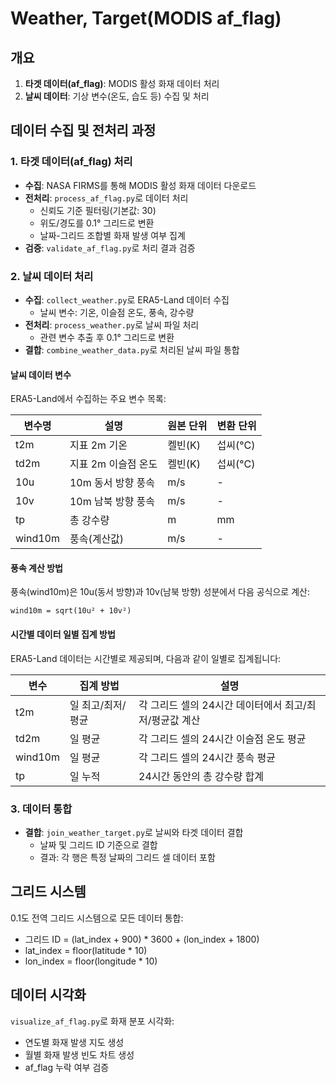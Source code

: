 # Weather, Target(MODIS af_flag)

## 개요

1. **타겟 데이터(af_flag)**: MODIS 활성 화재 데이터 처리
2. **날씨 데이터**: 기상 변수(온도, 습도 등) 수집 및 처리

## 데이터 수집 및 전처리 과정

### 1. 타겟 데이터(af_flag) 처리

- **수집**: NASA FIRMS를 통해 MODIS 활성 화재 데이터 다운로드
- **전처리**: `process_af_flag.py`로 데이터 처리
  - 신뢰도 기준 필터링(기본값: 30)
  - 위도/경도를 0.1° 그리드로 변환
  - 날짜-그리드 조합별 화재 발생 여부 집계
- **검증**: `validate_af_flag.py`로 처리 결과 검증

### 2. 날씨 데이터 처리

- **수집**: `collect_weather.py`로 ERA5-Land 데이터 수집
  - 날씨 변수: 기온, 이슬점 온도, 풍속, 강수량
- **전처리**: `process_weather.py`로 날씨 파일 처리
  - 관련 변수 추출 후 0.1° 그리드로 변환
- **결합**: `combine_weather_data.py`로 처리된 날씨 파일 통합

#### 날씨 데이터 변수

ERA5-Land에서 수집하는 주요 변수 목록:

| 변수명  | 설명                | 원본 단위 | 변환 단위 |
| ------- | ------------------- | --------- | --------- |
| t2m     | 지표 2m 기온        | 켈빈(K)   | 섭씨(°C)  |
| td2m    | 지표 2m 이슬점 온도 | 켈빈(K)   | 섭씨(°C)  |
| 10u     | 10m 동서 방향 풍속  | m/s       | -         |
| 10v     | 10m 남북 방향 풍속  | m/s       | -         |
| tp      | 총 강수량           | m         | mm        |
| wind10m | 풍속(계산값)        | m/s       | -         |

#### 풍속 계산 방법

풍속(wind10m)은 10u(동서 방향)과 10v(남북 방향) 성분에서 다음 공식으로 계산:

```
wind10m = sqrt(10u² + 10v²)
```

#### 시간별 데이터 일별 집계 방법

ERA5-Land 데이터는 시간별로 제공되며, 다음과 같이 일별로 집계됩니다:

| 변수    | 집계 방법         | 설명                                                   |
| ------- | ----------------- | ------------------------------------------------------ |
| t2m     | 일 최고/최저/평균 | 각 그리드 셀의 24시간 데이터에서 최고/최저/평균값 계산 |
| td2m    | 일 평균           | 각 그리드 셀의 24시간 이슬점 온도 평균                 |
| wind10m | 일 평균           | 각 그리드 셀의 24시간 풍속 평균                        |
| tp      | 일 누적           | 24시간 동안의 총 강수량 합계                           |

### 3. 데이터 통합

- **결합**: `join_weather_target.py`로 날씨와 타겟 데이터 결합
  - 날짜 및 그리드 ID 기준으로 결합
  - 결과: 각 행은 특정 날짜의 그리드 셀 데이터 포함

## 그리드 시스템

0.1도 전역 그리드 시스템으로 모든 데이터 통합:

- 그리드 ID = (lat_index + 900) \* 3600 + (lon_index + 1800)
- lat_index = floor(latitude \* 10)
- lon_index = floor(longitude \* 10)

## 데이터 시각화

`visualize_af_flag.py`로 화재 분포 시각화:

- 연도별 화재 발생 지도 생성
- 월별 화재 발생 빈도 차트 생성
- af_flag 누락 여부 검증
